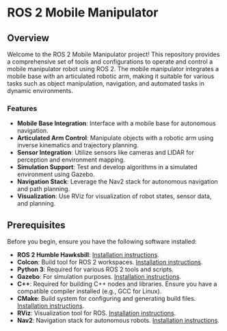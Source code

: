 # ROS 2 Mobile Manipulator

## Overview

Welcome to the ROS 2 Mobile Manipulator project! This repository provides a comprehensive set of tools and configurations to operate and control a mobile manipulator robot using ROS 2. The mobile manipulator integrates a mobile base with an articulated robotic arm, making it suitable for various tasks such as object manipulation, navigation, and automated tasks in dynamic environments.

### Features

- **Mobile Base Integration**: Interface with a mobile base for autonomous navigation.
- **Articulated Arm Control**: Manipulate objects with a robotic arm using inverse kinematics and trajectory planning.
- **Sensor Integration**: Utilize sensors like cameras and LIDAR for perception and environment mapping.
- **Simulation Support**: Test and develop algorithms in a simulated environment using Gazebo.
- **Navigation Stack**: Leverage the Nav2 stack for autonomous navigation and path planning.
- **Visualization**: Use RViz for visualization of robot states, sensor data, and planning.

## Prerequisites

Before you begin, ensure you have the following software installed:

- **ROS 2 Humble Hawksbill**: [Installation instructions](https://docs.ros.org/en/humble/Installation.html).
- **Colcon**: Build tool for ROS 2 workspaces. [Installation instructions](https://colcon.readthedocs.io/en/released/user/quick-start.html).
- **Python 3**: Required for various ROS 2 tools and scripts.
- **Gazebo**: For simulation purposes. [Installation instructions](https://gazebosim.org/tutorials?tut=install_ubuntu).
- **C++**: Required for building C++ nodes and libraries. Ensure you have a compatible compiler installed (e.g., GCC for Linux).
- **CMake**: Build system for configuring and generating build files. [Installation instructions](https://cmake.org/install/).
- **RViz**: Visualization tool for ROS. [Installation instructions](https://docs.ros.org/en/humble/Installation.html#rviz).
- **Nav2**: Navigation stack for autonomous robots. [Installation instructions](https://navigation.ros.org/).